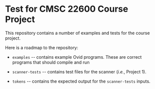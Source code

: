# Test for CMSC 22600 Course Project

This repository contains a number of examples and tests for the course
project.

Here is a roadmap to the repository:

* `examples` -- contains example Ovid programs.  These are correct programs
  that should compile and run

* `scanner-tests` -- contains test files for the scanner (*i.e.*, Project 1).

* `tokens` -- contains the expected output for the `scanner-tests` inputs.
